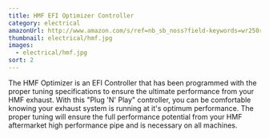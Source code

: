 ```yaml
---
title: HMF EFI Optimizer Controller
category: electrical
amazonUrl: http://www.amazon.com/s/ref=nb_sb_noss?field-keywords=wr250r+hmf+efi+optimizer+controller
thumbnail: electrical/hmf.jpg
images:
  - electrical/hmf.jpg
sort: 2
---
```


The HMF Optimizer is an EFI Controller that has been programmed with the proper tuning specifications to ensure the ultimate performance from your HMF exhaust. With this "Plug 'N' Play" controller, you can be comfortable knowing your exhaust system is running at it's optimum performance. The proper tuning will ensure the full performance potential from your HMF aftermarket high performance pipe and is necessary on all machines.

